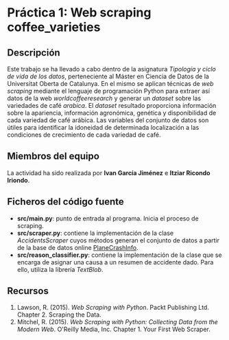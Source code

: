 # Práctica 1: Web scraping coffee_varieties

## Descripción

Este trabajo se ha llevado a cabo dentro de la asignatura _Tipología y ciclo de vida de los datos_, perteneciente al Máster en Ciencia de Datos de la Universitat Oberta de Catalunya. En el mismo se aplican técnicas de _web scraping_ mediante el lenguaje de programación Python para extraer así datos de la web _worldcoffeeresearch_ y generar un _dataset_ sobre las variedades de café _arabica_.
El _dataset_ resultado proporciona información sobre la apariencia, información agronómica, genética y disponibilidad de cada variedad de café arábica. Las variables del conjunto de datos son útiles para identificar la idoneidad de determinada localización a las condiciones de crecimiento de cada variedad de café.

## Miembros del equipo

La actividad ha sido realizada por **Ivan García Jiménez** e **Itziar Ricondo Iriondo**.

## Ficheros del código fuente

* **src/main.py**: punto de entrada al programa. Inicia el proceso de scraping.
* **src/scraper.py**: contiene la implementación de la clase _AccidentsScraper_ cuyos métodos generan el conjunto de datos a partir de la base de datos online [PlaneCrashInfo](http://www.planecrashinfo.com/database.htm).
* **src/reason_classifier.py**: contiene la implementación de la clase que se encarga de asignar una causa a un resumen de accidente dado. Para ello, utiliza la librería *TextBlob*.

## Recursos

1. Lawson, R. (2015). _Web Scraping with Python_. Packt Publishing Ltd. Chapter 2. Scraping the Data.
2. Mitchel, R. (2015). _Web Scraping with Python: Collecting Data from the Modern Web_. O'Reilly Media, Inc. Chapter 1. Your First Web Scraper.

